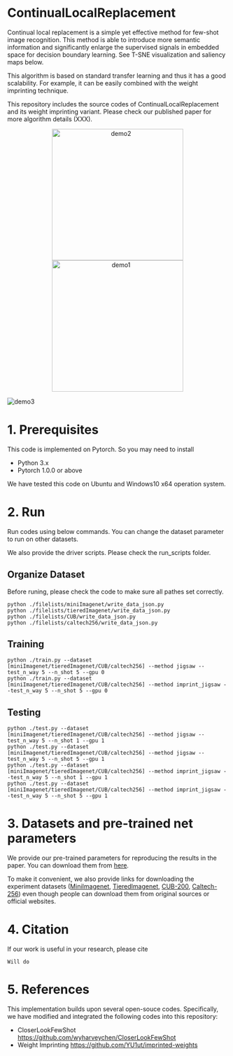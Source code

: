 # ContinualLocalReplacement
Continual local replacement is a simple yet effective method for few-shot image recognition.
This method is able to introduce more semantic information and significantly enlarge the supervised signals in embedded space for decision boundary learning. See T-SNE visualization and saliency maps below.

This algorithm is based on standard transfer learning and thus it has a good scalability.
For example, it can be easily combined with the weight imprinting technique.

This repository includes the source codes of ContinualLocalReplacement and its weight imprinting variant.
Please check our published paper for more algorithm details (XXX).

<div align="center">
<img src="https://raw.githubusercontent.com/Lecanyu/ContinualLocalReplacement/master/images/tsne_visualization2.gif" height="300px" alt="demo2" >
<img src="https://raw.githubusercontent.com/Lecanyu/ContinualLocalReplacement/master/images/tsne_visualization1.gif" height="300px" alt="demo1" >
</div>

![demo3](https://raw.githubusercontent.com/Lecanyu/ContinualLocalReplacement/master/images/saliency_map.png)


# 1. Prerequisites
This code is implemented on Pytorch. 
So you may need to install
* Python 3.x
* Pytorch 1.0.0 or above

We have tested this code on Ubuntu and Windows10 x64 operation system.


# 2. Run 
Run codes using below commands. You can change the dataset parameter to run on other datasets.  

We also provide the driver scripts. Please check the run_scripts folder.

Organize Dataset
------------
Before runing, please check the code to make sure all pathes set correctly.
```
python ./filelists/miniImagenet/write_data_json.py
python ./filelists/tieredImagenet/write_data_json.py
python ./filelists/CUB/write_data_json.py
python ./filelists/caltech256/write_data_json.py
```


Training
------------
```
python ./train.py --dataset [miniImagenet/tieredImagenet/CUB/caltech256] --method jigsaw --test_n_way 5 --n_shot 5 --gpu 0
python ./train.py --dataset [miniImagenet/tieredImagenet/CUB/caltech256] --method imprint_jigsaw --test_n_way 5 --n_shot 5 --gpu 0
```

Testing
------------
```
python ./test.py --dataset [miniImagenet/tieredImagenet/CUB/caltech256] --method jigsaw --test_n_way 5 --n_shot 1 --gpu 1
python ./test.py --dataset [miniImagenet/tieredImagenet/CUB/caltech256] --method jigsaw --test_n_way 5 --n_shot 5 --gpu 1
python ./test.py --dataset [miniImagenet/tieredImagenet/CUB/caltech256] --method imprint_jigsaw --test_n_way 5 --n_shot 1 --gpu 1
python ./test.py --dataset [miniImagenet/tieredImagenet/CUB/caltech256] --method imprint_jigsaw --test_n_way 5 --n_shot 5 --gpu 1
```

# 3. Datasets and pre-trained net parameters
We provide our pre-trained parameters for reproducing the results in the paper.
You can download them from [here](ftp://graphics.xmu.edu.cn/checkpoints_for_paper_results.zip).

To make it convenient, we also provide links for downloading the experiment datasets ([MiniImagenet](ftp://graphics.xmu.edu.cn/miniImagenet_.zip), [TieredImagenet](ftp://graphics.xmu.edu.cn/tiered_imagenet.tar), [CUB-200](ftp://graphics.xmu.edu.cn/CUB200.tgz), [Caltech-256](ftp://graphics.xmu.edu.cn/caltech256.tar)) even though people can download them from original sources or official websites.


# 4. Citation
If our work is useful in your research, please cite 

```
Will do
```

# 5. References
This implementation builds upon several open-souce codes.
Specifically, we have modified and integrated the following codes into this repository:

* CloserLookFewShot https://github.com/wyharveychen/CloserLookFewShot
* Weight Imprinting https://github.com/YU1ut/imprinted-weights




